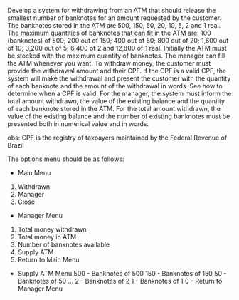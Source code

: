 Develop a system for withdrawing from an ATM that should release the smallest number of banknotes for an amount requested by the customer. The banknotes stored in the ATM are 500, 150, 50, 20, 10, 5, 2 and 1 real.
The maximum quantities of banknotes that can fit in the ATM are: 100 (banknotes) of 500; 200 out of 150; 400 out of 50; 800 out of 20; 1,600 out of 10; 3,200 out of 5; 6,400 of 2 and 12,800 of 1 real. Initially the ATM must be stocked with the maximum quantity of banknotes. The manager can fill the ATM
whenever you want. To withdraw money, the customer must provide the withdrawal amount and their CPF. If the CPF is a valid CPF, the system will make the withdrawal and present the customer with the quantity of each banknote and the amount of the withdrawal in words. See how to determine when a CPF is valid.
For the manager, the system must inform the total amount withdrawn, the value of the existing balance and the quantity of each banknote stored in the ATM. For the total amount withdrawn, the value of the existing balance and the number of existing banknotes must be presented both in numerical value and in words.

obs: CPF is the registry of taxpayers maintained by the Federal Revenue of Brazil

The options menu should be as follows:
- Main Menu
1. Withdrawn
2. Manager
3. Close

- Manager Menu
1. Total money withdrawn
2. Total money in ATM
3. Number of banknotes available
4. Supply ATM
5. Return to Main Menu

- Supply ATM Menu
500 - Banknotes of 500
150 - Banknotes of 150
50 - Banknotes of 50
...
2 - Banknotes of 2
1 - Banknotes of 1
0 - Return to Manager Menu
